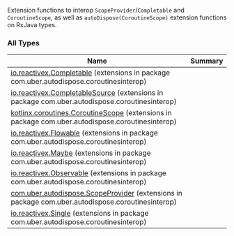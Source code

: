 

Extension functions to interop `ScopeProvider`/`Completable` and `CoroutineScope`, as well as
`autoDispose(CoroutineScope)` extension functions on RxJava types.

### All Types

| Name | Summary |
|---|---|
| [io.reactivex.Completable](../com.uber.autodispose.coroutinesinterop/io.reactivex.-completable/index.md) (extensions in package com.uber.autodispose.coroutinesinterop) |  |
| [io.reactivex.CompletableSource](../com.uber.autodispose.coroutinesinterop/io.reactivex.-completable-source/index.md) (extensions in package com.uber.autodispose.coroutinesinterop) |  |
| [kotlinx.coroutines.CoroutineScope](../com.uber.autodispose.coroutinesinterop/kotlinx.coroutines.-coroutine-scope/index.md) (extensions in package com.uber.autodispose.coroutinesinterop) |  |
| [io.reactivex.Flowable](../com.uber.autodispose.coroutinesinterop/io.reactivex.-flowable/index.md) (extensions in package com.uber.autodispose.coroutinesinterop) |  |
| [io.reactivex.Maybe](../com.uber.autodispose.coroutinesinterop/io.reactivex.-maybe/index.md) (extensions in package com.uber.autodispose.coroutinesinterop) |  |
| [io.reactivex.Observable](../com.uber.autodispose.coroutinesinterop/io.reactivex.-observable/index.md) (extensions in package com.uber.autodispose.coroutinesinterop) |  |
| [com.uber.autodispose.ScopeProvider](../com.uber.autodispose.coroutinesinterop/com.uber.autodispose.-scope-provider/index.md) (extensions in package com.uber.autodispose.coroutinesinterop) |  |
| [io.reactivex.Single](../com.uber.autodispose.coroutinesinterop/io.reactivex.-single/index.md) (extensions in package com.uber.autodispose.coroutinesinterop) |  |
